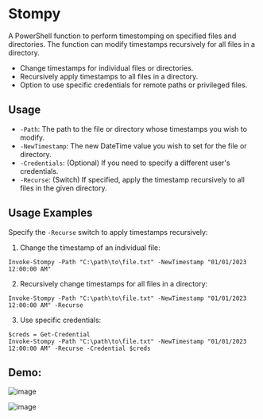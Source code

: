 # Stompy
A PowerShell function to perform timestomping on specified files and directories. The function can modify timestamps recursively for all files in a directory.

- Change timestamps for individual files or directories.
- Recursively apply timestamps to all files in a directory.
- Option to use specific credentials for remote paths or privileged files.

## Usage
- `-Path`: The path to the file or directory whose timestamps you wish to modify.
- `-NewTimestamp`: The new DateTime value you wish to set for the file or directory.
- `-Credentials`: (Optional) If you need to specify a different user's credentials.
- `-Recurse`: (Switch) If specified, apply the timestamp recursively to all files in the given directory.

## Usage Examples
Specify the `-Recurse` switch to apply timestamps recursively:

1. Change the timestamp of an individual file:
```
Invoke-Stompy -Path "C:\path\to\file.txt" -NewTimestamp "01/01/2023 12:00:00 AM"
```

2. Recursively change timestamps for all files in a directory:
```
Invoke-Stompy -Path "C:\path\to\file.txt" -NewTimestamp "01/01/2023 12:00:00 AM" -Recurse 
```

3. Use specific credentials:
```
$creds = Get-Credential
Invoke-Stompy -Path "C:\path\to\file.txt" -NewTimestamp "01/01/2023 12:00:00 AM" -Recurse -Credential $creds
```

## Demo:
![image](https://github.com/ZephrFish/Stompy/assets/5783068/0ba615ca-ba50-4435-be5c-2e9b0983bc2b)


![image](https://github.com/ZephrFish/Stompy/assets/5783068/e8f9ae8e-bcdd-4a1d-8d68-7f787021164e)
